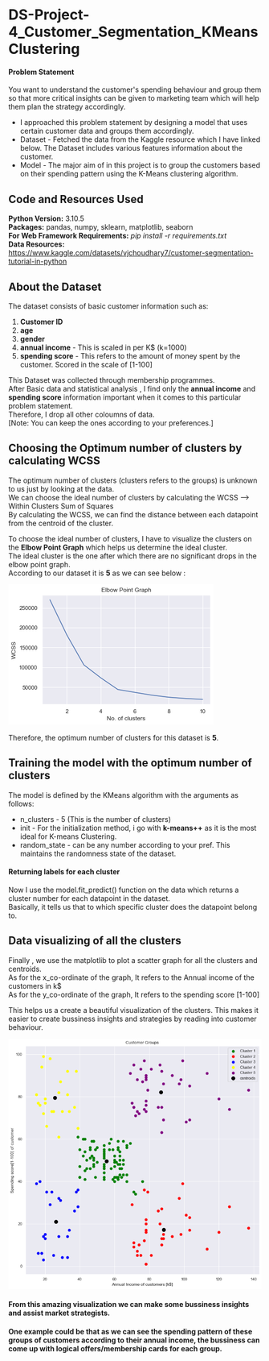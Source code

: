# DS-Project-4_Customer_Segmentation_KMeansClustering
#### Problem Statement <br />
You want to understand the customer's spending behaviour and group them so that more critical insights can be given to marketing team which will help them plan the strategy accordingly.

* I approached this problem statement by designing a model that uses certain customer data and groups them accordingly.
* Dataset - Fetched the data from the Kaggle resource which I have linked below. The Dataset includes various features information about the customer.
* Model - The major aim of in this project is to group the customers based on their spending pattern using the K-Means clustering algorithm. 

## Code and Resources Used ##
**Python Version:** 3.10.5 <br />
**Packages:** pandas, numpy, sklearn, matplotlib, seaborn <br />
**For Web Framework Requirements:** _pip install -r requirements.txt_ <br />
**Data Resources:** <https://www.kaggle.com/datasets/vjchoudhary7/customer-segmentation-tutorial-in-python>

## About the Dataset ##
The dataset consists of basic customer information such as:
1. **Customer ID** <br />
2. **age** <br />
3. **gender** <br />
4. **annual income** - This is scaled in per K$ (k=1000) <br />
5. **spending score** - This refers to the amount of money spent by the customer.  Scored in the scale of [1-100] <br />

This Dataset was collected through membership programmes. <br />
After Basic data and statistical analysis , I find only the **annual income** and **spending score** information important when it comes to this particular problem statement. <br />
Therefore, I drop all other coloumns of data. <br />
[Note: You can keep the ones according to your preferences.]


## Choosing the Optimum number of clusters by calculating WCSS ##
The optimum number of clusters (clusters refers to the groups) is unknown to us just by looking at the data. <br />
We can choose the ideal number of clusters by calculating the WCSS --> Within Clusters Sum of Squares <br />
By calculating the WCSS, we can find the distance between each datapoint from the centroid of the cluster.

To choose the ideal number of clusters, I have to visualize the clusters on the **Elbow Point Graph** which helps us determine the ideal cluster. <br />
The ideal cluster is the one after which there are no significant drops in the elbow point graph. <br />
According to our dataset it is **5** as we can see below :

![](Elbow_Point_Graph.png "Elbow Point Graph")

Therefore, the optimum number of clusters for this dataset is **5**.

## Training the model with the optimum number of clusters ##
The model is defined by the KMeans algorithm with the arguments as follows: <br />
* n_clusters - 5 (This is the number of clusters) <br />
* init - For the initialization method, i go with **k-means++** as it is the most ideal for K-means Clustering. <br />
* random_state - can be any number according to your pref. This maintains the randomness state of the dataset. <br />

#### Returning labels for each cluster ####
Now I use the model.fit_predict() function on the data which returns a cluster number for each datapoint in the dataset. <br />
Basically, it tells us that to which specific cluster does the datapoint belong to.

## Data visualizing of all the clusters ##
Finally , we use the matplotlib to plot a scatter graph for all the clusters and centroids. <br />
As for the x_co-ordinate of the graph, It refers to the Annual income of the customers in k$ <br />
As for the y_co-ordinate of the graph, It refers to the spending score [1-100] <br />

This helps us a create a beautiful visualization of the clusters. This makes it easier to create bussiness insights and strategies by reading into customer behaviour.

![](Customer_Groups.png "Customer Groups")

#### From this amazing visualization we can make some bussiness insights and assist market strategists. ####
#### One example could be that as we can see the spending pattern of these groups of customers according to their annual income, the bussiness can come up with logical offers/membership cards for each group. ####

